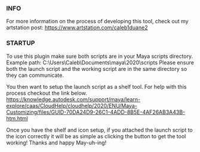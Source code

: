 ### INFO

For more information on the process of developing this tool, check out my artstation post: https://www.artstation.com/caleb1duane2

### STARTUP
To use this plugin make sure both scripts are in your Maya scripts directory. Example path: C:\Users\Caleb\Documents\maya\2020\scripts
Please ensure both the launch script and the working script are in the same directory so they can communicate.

You then want to setup the launch script as a shelf tool. For help with this process checkout the link below.
https://knowledge.autodesk.com/support/maya/learn-explore/caas/CloudHelp/cloudhelp/2020/ENU/Maya-Customizing/files/GUID-70DA24D9-26C1-4ADD-8B5E-4AF26AB3A43B-htm.html

Once you have the shelf and icon setup, if you attached the launch script to the icon correctly it will be as simple as clicking the button to get the tool working!
Thanks and happy May-uh-ing!
